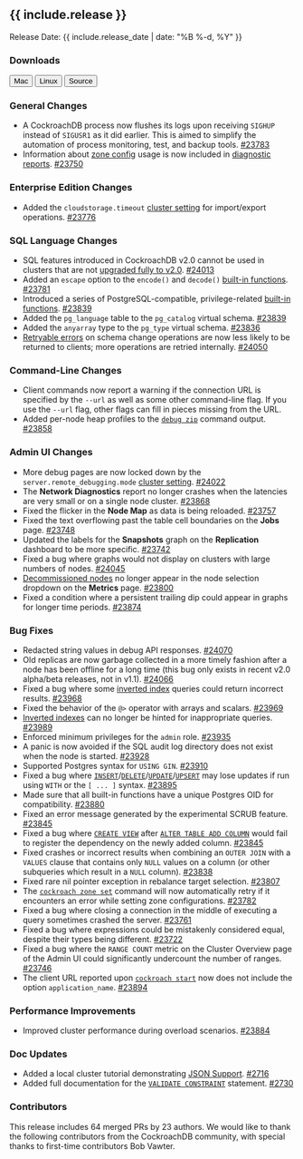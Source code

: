 <h2 id="{{ include.release | slugify }}">{{ include.release }}</h2>

Release Date: {{ include.release_date | date: "%B %-d, %Y" }}

<h3 id="v2-0-beta-20180326-downloads">Downloads</h3>

<div id="os-tabs" class="clearfix os-tabs_button-outline-primary">
    <a href="https://binaries.cockroachdb.com/cockroach-v2.0-beta.20180326.darwin-10.9-amd64.tgz"><button id="mac" data-eventcategory="mac-binary-release-notes">Mac</button></a>
    <a href="https://binaries.cockroachdb.com/cockroach-v2.0-beta.20180326.linux-amd64.tgz"><button id="linux" data-eventcategory="linux-binary-release-notes">Linux</button></a>
    <a href="https://binaries.cockroachdb.com/cockroach-v2.0-beta.20180326.src.tgz"><button id="source" data-eventcategory="source-release-notes">Source</button></a>
</div>

<h3 id="v2-0-beta-20180326-general-changes">General Changes</h3>

- A CockroachDB process now flushes its logs upon receiving `SIGHUP` instead of `SIGUSR1` as it did earlier. This is aimed to simplify the automation of process monitoring, test, and backup tools. [#23783][#23783]
- Information about [zone config](../v2.0/configure-replication-zones.html) usage is now included in [diagnostic reports](../v2.0/diagnostics-reporting.html). [#23750][#23750]

<h3 id="v2-0-beta-20180326-enterprise-edition-changes">Enterprise Edition Changes</h3>

- Added the `cloudstorage.timeout` [cluster setting](../v2.0/cluster-settings.html) for import/export operations. [#23776][#23776]

<h3 id="v2-0-beta-20180326-sql-language-changes">SQL Language Changes</h3>

- SQL features introduced in CockroachDB v2.0 cannot be used in clusters that are not [upgraded fully to v2.0](../v2.0/upgrade-cockroach-version.html). [#24013][#24013]
- Added an `escape` option to the `encode()` and `decode()` [built-in functions](../v2.0/functions-and-operators.html). [#23781][#23781]
- Introduced a series of PostgreSQL-compatible, privilege-related [built-in functions](../v2.0/functions-and-operators.html). [#23839][#23839]
- Added the `pg_language` table to the `pg_catalog` virtual schema. [#23839][#23839]
- Added the `anyarray` type to the `pg_type` virtual schema. [#23836][#23836]
- [Retryable errors](../v2.0/transactions.html#error-handling) on schema change operations are now less likely to be returned to clients; more operations are retried internally. [#24050][#24050]

<h3 id="v2-0-beta-20180326-command-line-changes">Command-Line Changes</h3>

- Client commands now report a warning if the connection URL is specified by the `--url` as well as some other command-line flag. If you use the `--url` flag, other flags can fill in pieces missing from the URL.
- Added per-node heap profiles to the [`debug zip`](../v2.0/debug-zip.html) command output. [#23858][#23858]

<h3 id="v2-0-beta-20180326-admin-ui-changes">Admin UI Changes</h3>

- More debug pages are now locked down by the `server.remote_debugging.mode` [cluster setting](../v2.0/cluster-settings.html). [#24022][#24022]
- The **Network Diagnostics** report no longer crashes when the latencies are very small or on a single node cluster. [#23868][#23868]
- Fixed the flicker in the **Node Map** as data is being reloaded. [#23757][#23757]
- Fixed the text overflowing past the table cell boundaries on the **Jobs** page. [#23748][#23748]
- Updated the labels for the **Snapshots** graph on the **Replication** dashboard to be more specific. [#23742][#23742]
- Fixed a bug where graphs would not display on clusters with large numbers of nodes. [#24045][#24045]
- [Decommissioned nodes](../v2.0/remove-nodes.html) no longer appear in the node selection dropdown on the **Metrics** page. [#23800][#23800]
- Fixed a condition where a persistent trailing dip could appear in graphs for longer time periods. [#23874][#23874]

<h3 id="v2-0-beta-20180326-bug-fixes">Bug Fixes</h3>

- Redacted string values in debug API responses. [#24070][#24070]
- Old replicas are now garbage collected in a more timely fashion after a node has been offline for a long time (this bug only exists in recent v2.0 alpha/beta releases, not in v1.1). [#24066][#24066]
- Fixed a bug where some [inverted index](../v2.0/inverted-indexes.html) queries could return incorrect results. [#23968][#23968]
- Fixed the behavior of the `@>` operator with arrays and scalars. [#23969][#23969]
- [Inverted indexes](../v2.0/inverted-indexes.html) can no longer be hinted for inappropriate queries. [#23989][#23989]
- Enforced minimum privileges for the `admin` role. [#23935][#23935]
- A panic is now avoided if the SQL audit log directory does not exist when the node is started. [#23928][#23928]
- Supported Postgres syntax for `USING GIN`. [#23910][#23910]
- Fixed a bug where [`INSERT`](../v2.0/insert.html)/[`DELETE`](../v2.0/delete.html)/[`UPDATE`](../v2.0/update.html)/[`UPSERT`](../v2.0/upsert.html) may lose updates if run using `WITH` or the `[ ... ]` syntax. [#23895][#23895]
- Made sure that all built-in functions have a unique Postgres OID for compatibility. [#23880][#23880]
- Fixed an error message generated by the experimental SCRUB feature. [#23845][#23845]
- Fixed a bug where [`CREATE VIEW`](../v2.0/create-view.html) after [`ALTER TABLE ADD COLUMN`](../v2.0/add-column.html) would fail to register the dependency on the newly added column. [#23845][#23845]
- Fixed crashes or incorrect results when combining an `OUTER JOIN` with a `VALUES` clause that contains only `NULL` values on a column (or other subqueries which result in a `NULL` column). [#23838][#23838]
- Fixed rare nil pointer exception in rebalance target selection. [#23807][#23807]
- The [`cockroach zone set`](../v2.0/configure-replication-zones.html) command will now automatically retry if it encounters an error while setting zone configurations. [#23782][#23782]
- Fixed a bug where closing a connection in the middle of executing a query sometimes crashed the server. [#23761][#23761]
- Fixed a bug where expressions could be mistakenly considered equal, despite their types being different. [#23722][#23722]
- Fixed a bug where the `RANGE COUNT` metric on the Cluster Overview page of the Admin UI could significantly undercount the number of ranges. [#23746][#23746]
- The client URL reported upon [`cockroach start`](../v2.0/start-a-node.html) now does not include the option `application_name`. [#23894][#23894]

<h3 id="v2-0-beta-20180326-performance-improvements">Performance Improvements</h3>

- Improved cluster performance during overload scenarios. [#23884][#23884]

<h3 id="v2-0-beta-20180326-doc-updates">Doc Updates</h3>

- Added a local cluster tutorial demonstrating [JSON Support](../v2.0/demo-json-support.html). [#2716](https://github.com/cockroachdb/docs/pull/2716)
- Added full documentation for the [`VALIDATE CONSTRAINT`](../v2.0/validate-constraint.html) statement. [#2730](https://github.com/cockroachdb/docs/pull/2730)

<div class="release-note-contributors" markdown="1">

<h3 id="v2-0-beta-20180326-contributors">Contributors</h3>

This release includes 64 merged PRs by 23 authors. We would like to thank the following contributors from the CockroachDB community, with special thanks to first-time contributors Bob Vawter.

</div>

[#23577]: https://github.com/cockroachdb/cockroach/pull/23577
[#23722]: https://github.com/cockroachdb/cockroach/pull/23722
[#23742]: https://github.com/cockroachdb/cockroach/pull/23742
[#23746]: https://github.com/cockroachdb/cockroach/pull/23746
[#23748]: https://github.com/cockroachdb/cockroach/pull/23748
[#23750]: https://github.com/cockroachdb/cockroach/pull/23750
[#23757]: https://github.com/cockroachdb/cockroach/pull/23757
[#23761]: https://github.com/cockroachdb/cockroach/pull/23761
[#23776]: https://github.com/cockroachdb/cockroach/pull/23776
[#23781]: https://github.com/cockroachdb/cockroach/pull/23781
[#23782]: https://github.com/cockroachdb/cockroach/pull/23782
[#23783]: https://github.com/cockroachdb/cockroach/pull/23783
[#23800]: https://github.com/cockroachdb/cockroach/pull/23800
[#23807]: https://github.com/cockroachdb/cockroach/pull/23807
[#23836]: https://github.com/cockroachdb/cockroach/pull/23836
[#23838]: https://github.com/cockroachdb/cockroach/pull/23838
[#23839]: https://github.com/cockroachdb/cockroach/pull/23839
[#23845]: https://github.com/cockroachdb/cockroach/pull/23845
[#23858]: https://github.com/cockroachdb/cockroach/pull/23858
[#23868]: https://github.com/cockroachdb/cockroach/pull/23868
[#23874]: https://github.com/cockroachdb/cockroach/pull/23874
[#23880]: https://github.com/cockroachdb/cockroach/pull/23880
[#23884]: https://github.com/cockroachdb/cockroach/pull/23884
[#23894]: https://github.com/cockroachdb/cockroach/pull/23894
[#23895]: https://github.com/cockroachdb/cockroach/pull/23895
[#23910]: https://github.com/cockroachdb/cockroach/pull/23910
[#23928]: https://github.com/cockroachdb/cockroach/pull/23928
[#23935]: https://github.com/cockroachdb/cockroach/pull/23935
[#23968]: https://github.com/cockroachdb/cockroach/pull/23968
[#23969]: https://github.com/cockroachdb/cockroach/pull/23969
[#23989]: https://github.com/cockroachdb/cockroach/pull/23989
[#24013]: https://github.com/cockroachdb/cockroach/pull/24013
[#24022]: https://github.com/cockroachdb/cockroach/pull/24022
[#24045]: https://github.com/cockroachdb/cockroach/pull/24045
[#24050]: https://github.com/cockroachdb/cockroach/pull/24050
[#24066]: https://github.com/cockroachdb/cockroach/pull/24066
[#24070]: https://github.com/cockroachdb/cockroach/pull/24070
